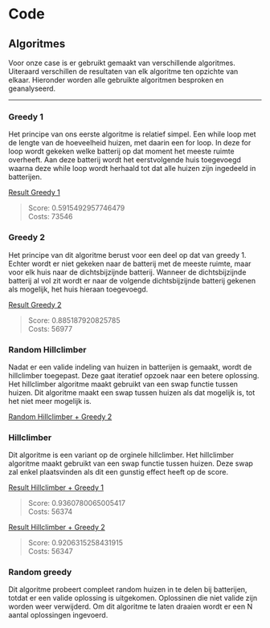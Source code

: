 # Code
## Algoritmes
Voor onze case is er gebruikt gemaakt van verschillende algoritmes. Uiteraard
verschillen de resultaten van elk algoritme ten opzichte van elkaar.
Hieronder worden alle gebruikte algoritmen besproken en geanalyseerd.

---
### Greedy 1
Het principe van ons eerste algoritme is relatief simpel. Een while loop
met de lengte van de hoeveelheid huizen, met daarin een for loop. In deze
for loop wordt gekeken welke batterij op dat moment het meeste ruimte overheeft.
Aan deze batterij wordt het eerstvolgende huis toegevoegd waarna deze while loop
wordt herhaald tot dat alle huizen zijn ingedeeld in batterijen.


[Result Greedy 1](/resultaten/Images/Greedy1.png "Hyperlink")

> Score: 0.5915492957746479  
> Costs: 73546


### Greedy 2
Het principe van dit algoritme berust voor een deel op dat van greedy 1.
Echter wordt er niet gekeken naar de batterij met de meeste ruimte, maar voor
elk huis naar de dichtsbijzijnde batterij. Wanneer de dichtsbijzijnde batterij
al vol zit wordt er naar de volgende dichtsbijzijnde batterij gekenen als
mogelijk, het huis hieraan toegevoegd.

[Result Greedy 2](/resultaten/Images/Greedy_2.png "Hyperlink")

> Score: 0.885187920825785   
> Costs: 56977

### Random Hillclimber
Nadat er een valide indeling van huizen in batterijen is gemaakt, wordt de
hillclimber toegepast. Deze gaat iteratief opzoek naar een betere oplossing.
Het hillclimber algoritme maakt gebruikt van een swap functie tussen huizen.
Dit algoritme maakt een swap tussen huizen als dat mogelijk is, tot het niet
meer mogelijk is.

[Random Hillclimber + Greedy 2](/resultaten/Images/greedy_2+randomhillclimber.png "Hyperlink")


### Hillclimber
Dit algoritme is een variant op de orginele hillclimber. Het hillclimber
algoritme maakt gebruikt van een swap functie tussen huizen.
Deze swap zal enkel plaatsvinden als dit een gunstig effect heeft op de score.

[Result Hillclimber + Greedy 1](/resultaten/Images/Greedy1+Hillclimber2.png "Hyperlink")

> Score: 0.9360780065005417  
> Costs: 56374

[Result Hillclimber + Greedy 2](/resultaten/Images/greedy_2+hillclimber.png "Hyperlink")

> Score: 0.9206315258431915  
> Costs: 56347


### Random greedy
Dit algoritme probeert compleet random huizen in te delen bij batterijen,
totdat er een valide oplossing is uitgekomen. Oplossinen die niet valide zijn
worden weer verwijderd. Om dit algoritme te laten draaien wordt er een N aantal
oplossingen ingevoerd.
